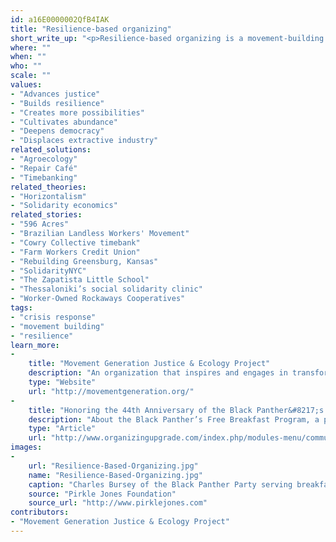 ```yaml
---
id: a16E0000002QfB4IAK
title: "Resilience-based organizing"
short_write_up: "<p>Resilience-based organizing is a movement-building strategy that focuses on improving the ability of communities to meet their needs through shared work, democratic self-governance, and contesting power. The approach departs from traditional campaign-based organizing approaches in which communities pressure a political figure with decision-making power to act on their demands, thereby re-enforcing existing structures of power. Instead, people organize to create visionary and oppositional economies in ways that strengthen community control and are ecologically regenerative. Resilience-based organizing was foundational to black liberation movements such as the Black Panther Party, which had more than sixty &#8216;self help&#8217; programs. We see it applied today in Zapatista communities and through the Landless Workers’ Movement in Brazil.</p>"
where: ""
when: ""
who: ""
scale: ""
values:
- "Advances justice"
- "Builds resilience"
- "Creates more possibilities"
- "Cultivates abundance"
- "Deepens democracy"
- "Displaces extractive industry"
related_solutions:
- "Agroecology"
- "Repair Café"
- "Timebanking"
related_theories:
- "Horizontalism"
- "Solidarity economics"
related_stories:
- "596 Acres"
- "Brazilian Landless Workers' Movement"
- "Cowry Collective timebank"
- "Farm Workers Credit Union"
- "Rebuilding Greensburg, Kansas"
- "SolidarityNYC"
- "The Zapatista Little School"
- "Thessaloniki’s social solidarity clinic"
- "Worker-Owned Rockaways Cooperatives"
tags:
- "crisis response"
- "movement building"
- "resilience"
learn_more:
-
    title: "Movement Generation Justice & Ecology Project"
    description: "An organization that inspires and engages in transformative action towards the liberation and restoration of land, labor, and culture."
    type: "Website"
    url: "http://movementgeneration.org/"
-
    title: "Honoring the 44th Anniversary of the Black Panther&#8217;s Free Breakfast Program"
    description: "About the Black Panther’s Free Breakfast Program, a powerful example of resilience-based organizing"
    type: "Article"
    url: "http://www.organizingupgrade.com/index.php/modules-menu/community-organizing/item/942-honoring-the-44th-anniversary-of-the-black-panthers-free-breakfast-program"
images:
-
    url: "Resilience-Based-Organizing.jpg"
    name: "Resilience-Based-Organizing.jpg"
    caption: "Charles Bursey of the Black Panther Party serving breakfast to children for the Panther Free Breakfast Program in Oakland, CA in 1969"
    source: "Pirkle Jones Foundation"
    source_url: "http://www.pirklejones.com"
contributors:
- "Movement Generation Justice & Ecology Project"
---
```

